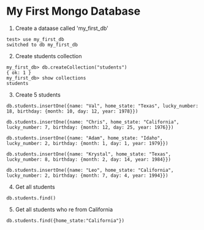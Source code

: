 # My First Mongo Database

1. Create a dataase called 'my_first_db'
```
test> use my_first_db
switched to db my_first_db
```

2. Create students collection
```
my_first_db> db.createCollection("students")
{ ok: 1 }
my_first_db> show collections
students
```

3. Create 5 students
```
db.students.insertOne({name: "Val", home_state: "Texas", lucky_number: 18, birthday: {month: 10, day: 12, year: 1978}})

db.students.insertOne({name: "Chris", home_state: "California", lucky_number: 7, birthday: {month: 12, day: 25, year: 1976}})

db.students.insertOne({name: "Adam", home_state: "Idaho", lucky_number: 2, birthday: {month: 1, day: 1, year: 1979}})

db.students.insertOne({name: "Krystal", home_state: "Texas", lucky_number: 8, birthday: {month: 2, day: 14, year: 1984}})

db.students.insertOne({name: "Leo", home_state: "California", lucky_number: 2, birthday: {month: 7, day: 4, year: 1994}})
```

4. Get all students
```
db.students.find()
```
5. Get all students who re from California
```
db.students.find({home_state:"California"})
```